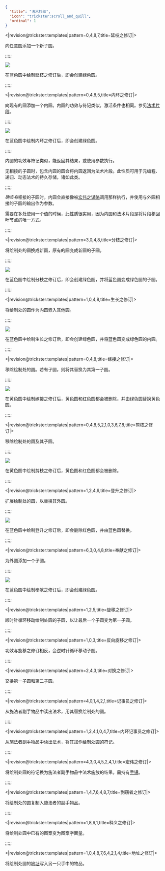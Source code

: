 ```json
{
  "title": "法术抄绘",
  "icon": "trickster:scroll_and_quill",
  "ordinal": 1
}
```

<|revision@trickster:templates|pattern=0\,4\,8\,7,title=延枝之修订|>

向任意圆添加一个新子圆。

;;;;;

![](trickster:textures/gui/img/extension_revision.png,fit)

在蓝色圆中绘制延枝之修订后，即会创建绿色圆。

;;;;;

<|revision@trickster:templates|pattern=0\,4\,8\,5,title=内环之修订|>

向现有的圆添加一个内圆。内圆的功效与符记类似，激活条件也相同。参见[法术片段](^trickster:distortions/functions)。

;;;;;

![](trickster:textures/gui/img/inner_revision.png,fit)

在蓝色圆中绘制内环之修订后，即会创建绿色圆。

;;;;;

内圆的功效与符记类似，能返回其结果，或使用参数执行。


无相接的子圆时，包含内圆的圆会将内圆返回为法术片段。此性质可用于元编程、递归、动态法术的持久存储，诸如此类。

;;;;;

*确实有*相接的子圆时，内圆会直接像被[宏伟之谋略](^trickster:distortions/functions#3)调用那样执行，并使用与外圆相接的子圆的输出作为参数。


需要在多处使用一个值的时候，此性质很实用，因为内圆和法术片段是将片段移回叶节点的唯一方式。

;;;;;

<|revision@trickster:templates|pattern=3\,0\,4\,8,title=分枝之修订|>

将绘制处的圆换成新圆，原有的圆变成新圆的子圆。

;;;;;

![](trickster:textures/gui/img/split_revision.png,fit)

在蓝色圆中绘制分枝之修订后，即会创建绿色圆，并将蓝色圆变成绿色圆的子圆。

;;;;;

<|revision@trickster:templates|pattern=1\,0\,4\,8,title=生长之修订|>

将绘制处的圆作为内圆嵌入其他圆。

;;;;;

![](trickster:textures/gui/img/growth_revision.png,fit)

在蓝色圆中绘制生长之修订后，即会创建绿色圆，并将蓝色圆变成绿色圆的内圆。

;;;;;

<|revision@trickster:templates|pattern=0\,4\,8,title=嫁接之修订|>

移除绘制处的圆。若有子圆，则将其替换为其第一子圆。

;;;;;

![](trickster:textures/gui/img/grafting_revision.png,fit)

在黄色圆中绘制嫁接之修订后，黄色圆和红色圆都会被删除，并由绿色圆替换黄色圆。

;;;;;

<|revision@trickster:templates|pattern=0\,4\,8\,5\,2\,1\,0\,3\,6\,7\,8,title=剪枝之修订|>

移除绘制处的圆及其子圆。

;;;;;

![](trickster:textures/gui/img/pruning_revision.png,fit)

在黄色圆中绘制剪枝之修订后，黄色圆和红色圆都会被删除。

;;;;;

<|revision@trickster:templates|pattern=1\,2\,4\,6,title=登升之修订|>

扩展绘制处的圆，以替换其外圆。

;;;;;

![](trickster:textures/gui/img/ascension_revision.png,fit)

在蓝色圆中绘制登升之修订后，即会删除红色圆，并由蓝色圆替换。

;;;;;

<|revision@trickster:templates|pattern=6\,3\,0\,4\,8,title=奉献之修订|>

为外圆添加一个子圆。

;;;;;

![](trickster:textures/gui/img/devotion_revision.png,fit)

在蓝色圆中绘制奉献之修订后，即会创建绿色圆。

;;;;;

<|revision@trickster:templates|pattern=1\,2\,5,title=旋移之修订|>

顺时针循环移动绘制处圆的子圆，以让最后一个子圆变为第一子圆。

;;;;;

<|revision@trickster:templates|pattern=1\,0\,3,title=反向旋移之修订|>

功效与旋移之修订相反，会逆时针循环移动子圆。

;;;;;

<|revision@trickster:templates|pattern=2\,4\,3,title=对换之修订|>

交换第一子圆和第二子圆。

;;;;;

<|revision@trickster:templates|pattern=4\,0\,1\,4\,2\,1,title=记事员之修订|>

从施法者副手物品中读出法术，用其替换绘制处的圆。

;;;;;

<|revision@trickster:templates|pattern=1\,2\,4\,1\,0\,4\,7,title=内环记事员之修订|>

从施法者副手物品中读出法术，将其加作绘制处圆的符记。

;;;;;

<|revision@trickster:templates|pattern=4\,3\,0\,4\,5\,2\,4\,1,title=宏伟之修订|>

将绘制处圆的符记换为施法者副手物品中法术施放的结果。需持有[手镜](^trickster:items/mirror_of_evaluation)。

;;;;;

<|revision@trickster:templates|pattern=1\,4\,7\,6\,4\,8\,7,title=剽窃者之修订|>

将绘制处的圆复制入施法者的副手物品。

;;;;;

<|revision@trickster:templates|pattern=1\,8\,6\,1,title=释义之修订|>

将绘制处圆中已有的图案变为图案字面量。

;;;;;

<|revision@trickster:templates|pattern=1\,0\,4\,8\,7\,6\,4\,2\,1\,4,title=地址之修订|>

将绘制处圆的[地址](^trickster:distortions/tree#2)写入另一只手中的物品。
